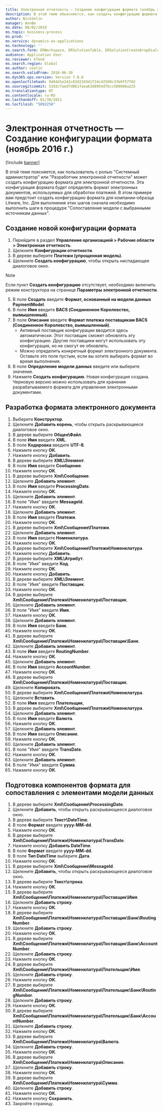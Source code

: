 ```yaml
---
title: Электронная отчетность — Создание конфигурации формата (ноябрь 2016 г.)
description: В этой теме объясняется, как создать конфигурацию формата для электронной отчетности (ER).
author: NickSelin
manager: AnnBe
ms.date: 08/02/2019
ms.topic: business-process
ms.prod: ''
ms.service: dynamics-ax-applications
ms.technology: ''
ms.search.form: ERWorkspace, ERSolutionTable, ERSolutionCreateDropDialog, EROperationDesigner, ERComponentTypeDropDialog
audience: Application User
ms.reviewer: kfend
ms.search.region: Global
ms.author: nselin
ms.search.validFrom: 2016-06-30
ms.dyn365.ops.version: Version 7.0.0
ms.openlocfilehash: 9404d1e242c83d2103d1f24c42589c33b9f57f02
ms.sourcegitcommit: 5192cfaedfd861faea63d8954d7bcc500608a225
ms.translationtype: HT
ms.contentlocale: ru-RU
ms.lasthandoff: 01/30/2021
ms.locfileid: "5092258"
---
```

# <a name="er-create-a-format-configuration-november-2016"></a>Электронная отчетность — Создание конфигурации формата (ноябрь 2016 г.)

[!include [banner](../../includes/banner.md)]

В этой теме поясняется, как пользователь с ролью "Системный администратор" или "Разработчик электронной отчетности" может создать конфигурацию формата для электронной отчетности. Эта конфигурация формата будет определять формат электронных документов, используемых для обработки платежей. В этом примере вам предстоит создать конфигурацию формата для компании-образца Litware, Inc. Для выполнения этих шагов сначала необходимо выполнить шаги в процедуре "Сопоставление модели с выбранными источникам данных".


## <a name="create-a-new-format-configuration"></a>Создание новой конфигурации формата
1. Перейдите в раздел **Управление организацией > Рабочие области > Электронная отчетность**.
2. Щелкните **Конфигурации отчетности**.
3. В дереве выберите **Платежи (упрощенная модель)**.
4. Щелкните **Создать конфигурацию**, чтобы открыть ниспадающее диалоговое окно.

 > [!NOTE]
 > Если пункт **Создать конфигурацию** отсутствует, необходимо включить режим конструктора на странице **Параметры электронной отчетности**. 
 
5. В поле **Создать** введите **Формат, основанный на модели данных PaymentModel**.
6. В поле **Имя** введите **BACS (Соединенное Королевство, вымышленный)**.
7. В поле **Описание** введите **Формат платежа поставщикам BACS (Соединенное Королевство, вымышленный)**.
    * Активный поставщик конфигурации вводится здесь автоматически. Этот поставщик сможет обновлять эту конфигурацию. Другие поставщики могут использовать эту конфигурация, но не смогут ее обновлять.  
    * Можно определить конкретный формат электронного документа. Оставьте это поле пустым, если вы хотите выбирать формат во время выполнения.  
8. В поле **Определение модели данных** введите или выберите значение.
9. Нажмите **Создать конфигурацию**. Новая конфигурация создана. Черновую версию можно использовать для хранения разрабатываемого формата для управления электронными документами.  

## <a name="design-the-format-of-an-electronic-document"></a>Разработка формата электронного документа
1. Выберите **Конструктор**.
2. Щелкните **Добавить корень**, чтобы открыть раскрывающееся диалоговое окно.
3. В дереве выберите **Общее\Файл**.
4. В поле **Имя** введите **XML**.
5. В поле **Кодировка** введите **UTF-8**.
6. Нажмите кнопку **ОК**.
7. Нажмите кнопку **Добавить**.
8. В дереве выберите **XML\Элемент**.
9. В поле **Имя** введите **Сообщение**.
10. Нажмите кнопку **ОК**.
11. В дереве выберите **Xml\Сообщение**.
12. Щелкните **Добавить элемент**.
13. В поле **Имя** введите **ProcessingDate**.
14. Нажмите кнопку **ОК**.
15. Щелкните **Добавить элемент**.
16. В поле "Имя" введите **MessageId**.
17. Нажмите кнопку **ОК**.
18. Щелкните **Добавить элемент**.
19. В поле **Имя** введите **Платежи**.
20. Нажмите кнопку **ОК**.
21. В дереве выберите **Xml\Сообщение\Платежи**.
22. Щелкните **Добавить элемент**.
23. В поле **Имя** введите **Номенклатура**.
24. Нажмите кнопку **ОК**.
25. В дереве выберите **Xml\Сообщение\Платежи\Номенклатура**.
26. Нажмите кнопку **Добавить**.
27. В дереве выберите **XML\Атрибут**.
28. В поле "Имя" введите **Код**.
29. Нажмите кнопку **ОК**.
30. Нажмите кнопку **Добавить**.
31. В дереве выберите **XML\Элемент**.
32. В поле "Имя" введите **Поставщик**.
33. Нажмите кнопку **ОК**.
34. В дереве выберите **Xml\Сообщение\Платежи\Номенклатура\Поставщик**.
35. Щелкните **Добавить элемент**.
36. В поле "Имя" введите **Имя**.
37. Нажмите кнопку **ОК**.
38. Щелкните **Добавить элемент**.
39. В поле **Имя** введите **Банк**.
40. Нажмите кнопку **ОК**.
41. В дереве выберите **Xml\Сообщение\Платежи\Номенклатура\Поставщик\Банк**.
42. Щелкните **Добавить элемент**.
43. В поле **Имя** введите **RoutingNumber**.
44. Нажмите кнопку **ОК**.
45. Щелкните **Добавить элемент**.
46. В поле **Имя** введите **AccountNumber**.
47. Нажмите кнопку **ОК**.
48. В дереве выберите **Xml\Сообщение\Платежи\Номенклатура\Поставщик**.
49. Щелкните **Копировать**.
50. В дереве выберите **Xml\Сообщение\Платежи\Номенклатура**.
51. Щелкните **Вставить**.
52. В поле **Имя** введите **Плательщик**,
53. В дереве выберите **Xml\Сообщение\Платежи\Номенклатура**.
54. Щелкните **Добавить элемент**.
55. В поле **Имя** введите **Валюта**.
56. Нажмите кнопку **ОК**.
57. Щелкните **Добавить элемент**.
58. В поле **Имя** введите **Описание**.
59. Нажмите кнопку **ОК**.
60. Щелкните **Добавить элемент**.
61. В поле "Имя" введите **TransDate**.
62. Нажмите кнопку **ОК**.
63. Щелкните **Добавить элемент**.
64. В поле "Имя" введите **Сумма**.
65. Нажмите кнопку **ОК**.

## <a name="prepare-format-components-for-mapping-to-data-model-elements"></a>Подготовка компонентов формата для сопоставления с элементами модели данных
1. В дереве выберите **Xml\Сообщение\ProcessingDate**.
2. Щелкните **Добавить**, чтобы открыть раскрывающееся диалоговое окно.
3. В дереве выберите **Текст\DateTime**.
4. В поле **Формат** введите **yyyy-MM-dd**.
5. Нажмите кнопку **ОК**.
6. В дереве выберите **Xml\Сообщение\Платежи\Номенклатура\TransDate**.
7. Нажмите кнопку **Добавить DateTime**.
8. В поле **Формат** введите **yyyy-MM-dd**.
9. В поле **Тип DateTime** выберите **Дата**.
10. Нажмите кнопку **ОК**.
11. В дереве выберите **Xml\Сообщение\MessageId**.
12. Щелкните **Добавить**, чтобы открыть раскрывающееся диалоговое окно.
13. В дереве выберите **Текст\строка**.
14. Нажмите кнопку **ОК**.
15. В дереве выберите **Xml\Сообщение\Платежи\Номенклатура\Поставщик\Имя**.
16. Щелкните **Добавить строку**.
17. Нажмите кнопку **ОК**.
18. В дереве выберите **Xml\Сообщение\Платежи\Номенклатура\Поставщик\Банк\RoutingNumber**.
19. Щелкните **Добавить строку**.
20. Нажмите кнопку **ОК**.
21. В дереве выберите **Xml\Сообщение\Платежи\Номенклатура\Поставщик\Банк\AccountNumber**.
22. Щелкните **Добавить строку**.
23. Нажмите кнопку **ОК**.
24. В дереве выберите **Xml\Сообщение\Платежи\Номенклатура\Плательщик\Имя**.
25. Щелкните **Добавить строку**.
26. Нажмите кнопку **ОК**.
27. В дереве выберите **Xml\Сообщение\Платежи\Номенклатура\Плательщик\Банк\RoutingNumber**.
28. Щелкните **Добавить строку**.
29. Нажмите кнопку **ОК**.
30. В дереве выберите **Xml\Сообщение\Платежи\Номенклатура\Плательщик\Банк\AccountNumber**.
31. Щелкните **Добавить строку**.
32. Нажмите кнопку **ОК**.
33. В дереве выберите **Xml\Сообщение\Платежи\Номенклатура\Валюта**.
34. Щелкните **Добавить строку**.
35. Нажмите кнопку **ОК**.
36. В дереве выберите **Xml\Сообщение\Платежи\Номенклатура\Описание**.
37. Щелкните **Добавить строку**.
38. Нажмите кнопку **ОК**.
39. В дереве выберите **Xml\Сообщение\Платежи\Номенклатура\Сумма**.
40. Щелкните **Добавить строку**.
41. Нажмите кнопку **ОК**.
42. Нажмите кнопку **Сохранить**.
43. Закройте страницу.

